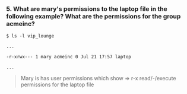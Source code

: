 ### 5. What are mary's permissions to the laptop file in the following example? What are the permissions for the group acmeinc?

`$ ls -l vip_lounge`

`...`

`-r-xrwx--- 1 mary acmeinc 0 Jul 21 17:57 laptop`

`...`

> Mary is has user permissions which show => r-x read/-/execute permissions for the laptop file
